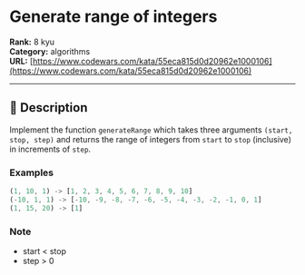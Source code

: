 # Generate range of integers

**Rank:** 8 kyu  
**Category:** algorithms  
**URL:** [https://www.codewars.com/kata/55eca815d0d20962e1000106](https://www.codewars.com/kata/55eca815d0d20962e1000106)

---

## 📝 Description

Implement the function `generateRange` which takes three arguments `(start, stop, step)` and returns the range of integers from `start` to `stop` (inclusive) in increments of `step`.

### Examples
```javascript
(1, 10, 1) -> [1, 2, 3, 4, 5, 6, 7, 8, 9, 10]
(-10, 1, 1) -> [-10, -9, -8, -7, -6, -5, -4, -3, -2, -1, 0, 1]
(1, 15, 20) -> [1]
```

### Note
- start < stop
- step > 0
